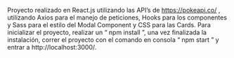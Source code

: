 Proyecto realizado en React.js utilizando las API’s de https://pokeapi.co/ , utilizando Axios para el manejo de peticiones, Hooks para los componentes y Sass para el estilo del Modal Component y CSS para las Cards.
Para inicializar el proyecto, realizar un “ npm install ”, una vez finalizada la instalación, correr el proyecto con el comando en consola “ npm start ” y entrar a http://localhost:3000/.
